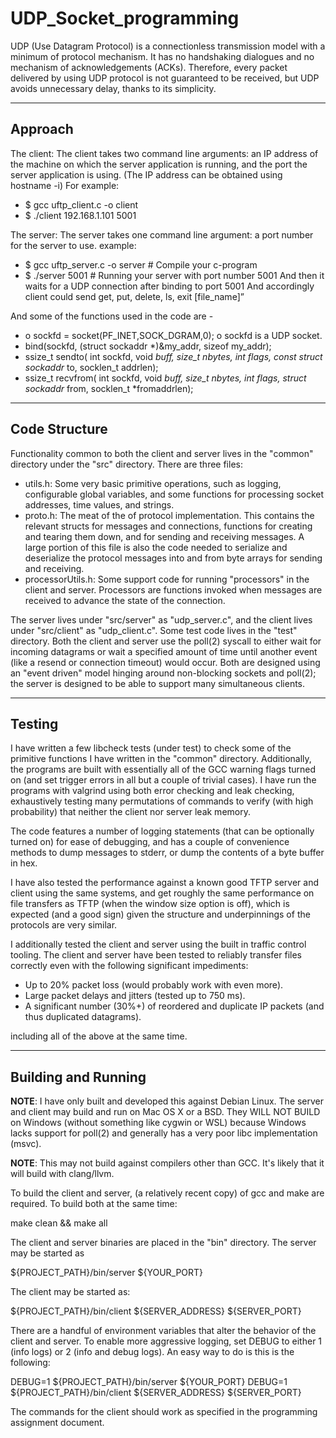 # UDP_Socket_programming
UDP (Use Datagram Protocol) is a connectionless transmission model with a minimum of protocol mechanism. It has no handshaking dialogues and no mechanism of acknowledgements (ACKs). Therefore, every packet delivered by using UDP protocol is not guaranteed to be received, but UDP avoids unnecessary delay, thanks to its simplicity.

--------
Approach
---------

The client:
The client takes two command line arguments: an IP address of the machine on which the server application is running, and the port the server application is using. (The IP address can be obtained using hostname -i) For example:
* $ gcc uftp_client.c -o client
* $ ./client 192.168.1.101 5001

The server:
The server takes one command line argument: a port number for the server to use. example:
* $ gcc uftp_server.c -o server # Compile your c-program
* $ ./server 5001 # Running your server with port number 5001
And then it waits for a UDP connection after binding to port 5001
And accordingly client could send get, put, delete, ls, exit [file_name]”

And some of the functions used in the code are -
* o sockfd = socket(PF_INET,SOCK_DGRAM,0); o sockfd is a UDP socket.
* bind(sockfd, (struct sockaddr *)&my_addr, sizeof my_addr);
* ssize_t sendto( int sockfd, void *buff, size_t nbytes, int flags, const struct sockaddr* to, socklen_t addrlen);
* ssize_t recvfrom( int sockfd, void *buff, size_t nbytes, int flags, struct sockaddr* from, socklen_t *fromaddrlen);
 


--------------
Code Structure
--------------

Functionality common to both the client and server lives in the "common" directory under the "src" directory. There are
three files:

* utils.h: Some very basic primitive operations, such as logging, configurable global variables, and some functions for
           processing socket addresses, time values, and strings.
* proto.h: The meat of the of protocol implementation. This contains the relevant structs for messages and connections,
           functions for creating and tearing them down, and for sending and receiving messages. A large portion of
           this file is also the code needed to serialize and deserialize the protocol messages into and from byte
           arrays for sending and receiving.
* processorUtils.h: Some support code for running "processors" in the client and server. Processors are functions
                    invoked when messages are received to advance the state of the connection.

The server lives under "src/server" as "udp_server.c", and the client lives under "src/client" as "udp_client.c". Some
test code lives in the "test" directory. Both the client and server use the poll(2) syscall to either wait for
incoming datagrams or wait a specified amount of time until another event (like a resend or connection timeout) would
occur. Both are designed using an "event driven" model hinging around non-blocking sockets and poll(2); the server
is designed to be able to support many simultaneous clients.

-----------------------
Testing
------------------------

I have written a few libcheck tests (under test) to check some of the primitive functions I have written in the
"common" directory. Additionally, the programs are built with essentially all of the GCC warning flags turned on
(and set trigger errors in all but a couple of trivial cases). I have run the programs with valgrind using both
error checking and leak checking, exhaustively testing many permutations of commands to verify (with high probability)
that neither the client nor server leak memory.

The code features a number of logging statements (that can be optionally turned on) for ease of debugging, and has a
couple of convenience methods to dump messages to stderr, or dump the contents of a byte buffer in hex.

I have also tested the performance against a known good TFTP server and client using the same systems, and get roughly
the same performance on file transfers as TFTP (when the window size option is off), which is expected (and a good
sign) given the structure and underpinnings of the protocols are very similar.

I additionally tested the client and server using the built in traffic control tooling. The client and server have been
tested to reliably transfer files correctly even with the following significant impediments:

* Up to 20% packet loss (would probably work with even more).
* Large packet delays and jitters (tested up to 750 ms).
* A significant number (30%+) of reordered and duplicate IP packets (and thus duplicated datagrams).

including all of the above at the same time.

-----------------------
Building and Running
-----------------------

**NOTE**: I have only built and developed this against Debian Linux. The server and client may build and run on Mac
          OS X or a BSD. They WILL NOT BUILD on Windows (without something like cygwin or WSL) because Windows lacks
          support for poll(2) and generally has a very poor libc implementation (msvc).

**NOTE**: This may not build against compilers other than GCC. It's likely that it will build with clang/llvm.

To build the client and server, (a relatively recent copy) of gcc and make are required. To build both at the same time:

   make clean && make all

The client and server binaries are placed in the "bin" directory. The server may be started as

   ${PROJECT_PATH}/bin/server ${YOUR_PORT}

The client may be started as:

   ${PROJECT_PATH}/bin/client ${SERVER_ADDRESS} ${SERVER_PORT}

There are a handful of environment variables that alter the behavior of the client and server. To enable more
aggressive logging, set DEBUG to either 1 (info logs) or 2 (info and debug logs). An easy way to do is this is the
following:

   DEBUG=1 ${PROJECT_PATH}/bin/server ${YOUR_PORT}
   DEBUG=1 ${PROJECT_PATH}/bin/client ${SERVER_ADDRESS} ${SERVER_PORT}

The commands for the client should work as specified in the programming assignment document.
